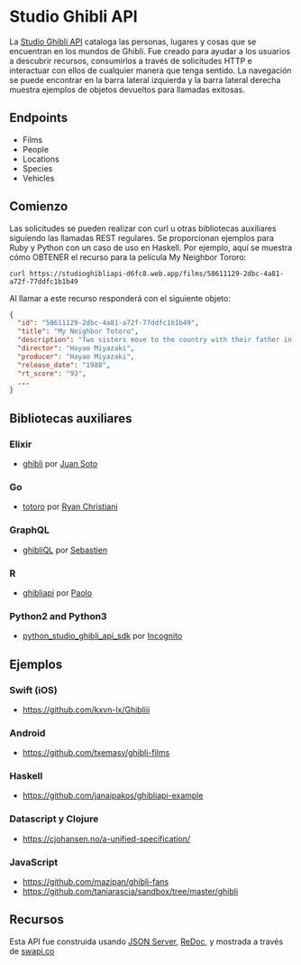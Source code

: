 # Studio Ghibli API

La [Studio Ghibli API](https://studioghibliapi-d6fc8.web.app) cataloga las personas, lugares y cosas que se encuentran en los mundos de Ghibli. Fue creado para ayudar a los usuarios a descubrir recursos, consumirlos a través de solicitudes HTTP e interactuar con ellos de cualquier manera que tenga sentido. La navegación se puede encontrar en la barra lateral izquierda y la barra lateral derecha muestra ejemplos de objetos devueltos para llamadas exitosas.

## Endpoints

- Films
- People
- Locations
- Species
- Vehicles

## Comienzo
Las solicitudes se pueden realizar con curl u otras bibliotecas auxiliares siguiendo las llamadas REST regulares. Se proporcionan ejemplos para Ruby y Python con un caso de uso en Haskell. Por ejemplo, aquí se muestra cómo OBTENER el recurso para la película My Neighbor Tororo:

`curl https://studioghibliapi-d6fc8.web.app/films/58611129-2dbc-4a81-a72f-77ddfc1b1b49`

Al llamar a este recurso responderá con el siguiente objeto:

```json
{
  "id": "58611129-2dbc-4a81-a72f-77ddfc1b1b49",
  "title": "My Neighbor Totoro",
  "description": "Two sisters move to the country with their father in order to be closer to their hospitalized mother, and discover the surrounding trees are inhabited by Totoros, magical spirits of the forest. When the youngest runs away from home, the older sister seeks help from the spirits to find her.",
  "director": "Hayao Miyazaki",
  "producer": "Hayao Miyazaki",
  "release_date": "1988",
  "rt_score": "93",
  ...
}
```

## Bibliotecas auxiliares
### Elixir
- [ghibli](https://github.com/sotojuan/ghibli) por [Juan Soto](https://github.com/sotojuan)

### Go
- [totoro](https://github.com/Rchristiani/totoro) por [Ryan Christiani](https://github.com/Rchristiani)

### GraphQL
- [ghibliQL](https://github.com/kisscool-fr/ghibliql) por [Sebastien](https://github.com/kisscool-fr)

### R
- [ghibliapi](https://github.com/onertipaday/ghibliapi) por [Paolo](https://github.com/onertipaday)

### Python2 and Python3
- [python_studio_ghibli_api_sdk](https://github.com/Incognito/python_studio_ghibli_api_sdk) por [Incognito](https://github.com/Incognito)


## Ejemplos
### Swift (iOS)
- https://github.com/kxvn-lx/Ghibliii

### Android
- https://github.com/txemasv/ghibli-films

### Haskell
- https://github.com/janaipakos/ghibliapi-example

### Datascript y Clojure
- https://cjohansen.no/a-unified-specification/

### JavaScript
- https://github.com/mazipan/ghibli-fans
- https://github.com/taniarascia/sandbox/tree/master/ghibli

## Recursos
Esta API fue construida usando [JSON Server](https://github.com/typicode/json-server), [ReDoc](https://github.com/Rebilly/ReDoc), y mostrada a través de [swapi.co](https://github.com/phalt/swapi)
